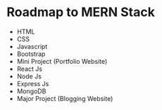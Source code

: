 # Roadmap to MERN Stack

- HTML
- CSS
- Javascript
- Bootstrap
- Mini Project (Portfolio Website)
- React Js
- Node Js
- Express Js
- MongoDB
- Major Project (Blogging Website)